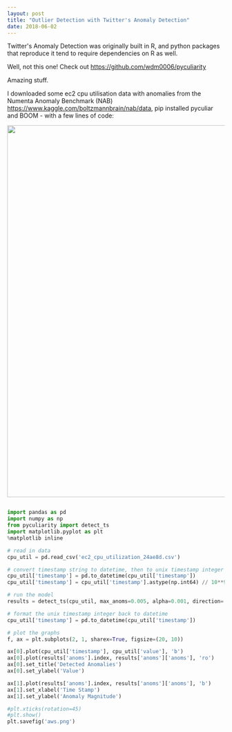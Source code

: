 ```yaml
---
layout: post
title: "Outlier Detection with Twitter's Anomaly Detection"
date: 2018-06-02
---
```


Twitter's Anomaly Detection was originally built in R, and python packages that reproduce it tend to require dependencies on R as well.

Well, not this one! Check out https://github.com/wdm0006/pyculiarity

Amazing stuff.

I downloaded some ec2 cpu utilisation data with anomalies from the Numenta Anomaly Benchmark (NAB) https://www.kaggle.com/boltzmannbrain/nab/data, pip installed pyculiar and BOOM - with a few lines of code:

<img width='860' src='https://user-images.githubusercontent.com/21985915/40869323-9a585012-664b-11e8-8ffc-e205d32cce32.png'>


```python

import pandas as pd
import numpy as np
from pyculiarity import detect_ts
import matplotlib.pyplot as plt
%matplotlib inline

# read in data
cpu_util = pd.read_csv('ec2_cpu_utilization_24ae8d.csv')

# convert timestamp string to datetime, then to unix timestamp integer
cpu_util['timestamp'] = pd.to_datetime(cpu_util['timestamp'])
cpu_util['timestamp'] = cpu_util['timestamp'].astype(np.int64) // 10**9

# run the model
results = detect_ts(cpu_util, max_anoms=0.005, alpha=0.001, direction='both')

# format the unix timestamp integer back to datetime
cpu_util['timestamp'] = pd.to_datetime(cpu_util['timestamp'])

# plot the graphs
f, ax = plt.subplots(2, 1, sharex=True, figsize=(20, 10))

ax[0].plot(cpu_util['timestamp'], cpu_util['value'], 'b')
ax[0].plot(results['anoms'].index, results['anoms']['anoms'], 'ro')
ax[0].set_title('Detected Anomalies')
ax[0].set_ylabel('Value')

ax[1].plot(results['anoms'].index, results['anoms']['anoms'], 'b')
ax[1].set_xlabel('Time Stamp')
ax[1].set_ylabel('Anomaly Magnitude')

#plt.xticks(rotation=45)
#plt.show()
plt.savefig('aws.png')

```
